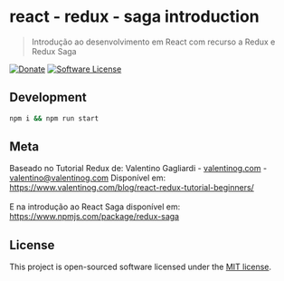# react - redux - saga introduction
> Introdução ao desenvolvimento em React com recurso a Redux e Redux Saga

[![Donate](https://img.shields.io/badge/donate-patreon-orange.svg)](https://www.patreon.com/valentinogagliardi)
[![Software License](https://img.shields.io/badge/license-MIT-brightgreen.svg?style=flat)](LICENSE)

## Development

```bash
npm i && npm run start
```

## Meta
Baseado no Tutorial Redux de:
Valentino Gagliardi - [valentinog.com](https://www.valentinog.com) - valentino@valentinog.com
Disponível em: <br>
https://www.valentinog.com/blog/react-redux-tutorial-beginners/
<br><br>
E na introdução ao React Saga disponível em:<br>
https://www.npmjs.com/package/redux-saga

## License

This project is open-sourced software licensed under the [MIT license](http://opensource.org/licenses/MIT).
